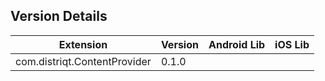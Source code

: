 ## Version Details

| Extension | Version | Android Lib | iOS Lib |
| --- | --- | --- | --- |
| com.distriqt.ContentProvider | 0.1.0 |  |  |
